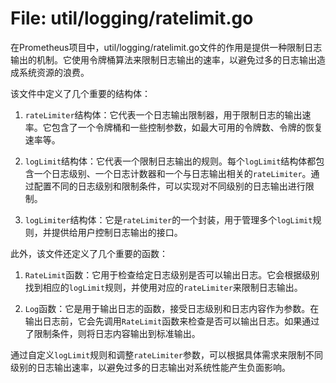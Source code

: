 # File: util/logging/ratelimit.go

在Prometheus项目中，util/logging/ratelimit.go文件的作用是提供一种限制日志输出的机制。它使用令牌桶算法来限制日志输出的速率，以避免过多的日志输出造成系统资源的浪费。

该文件中定义了几个重要的结构体：

1. `rateLimiter`结构体：它代表一个日志输出限制器，用于限制日志的输出速率。它包含了一个令牌桶和一些控制参数，如最大可用的令牌数、令牌的恢复速率等。

2. `logLimit`结构体：它代表一个限制日志输出的规则。每个`logLimit`结构体都包含一个日志级别、一个日志计数器和一个与日志输出相关的`rateLimiter`。通过配置不同的日志级别和限制条件，可以实现对不同级别的日志输出进行限制。

3. `logLimiter`结构体：它是`rateLimiter`的一个封装，用于管理多个`logLimit`规则，并提供给用户控制日志输出的接口。

此外，该文件还定义了几个重要的函数：

1. `RateLimit`函数：它用于检查给定日志级别是否可以输出日志。它会根据级别找到相应的`logLimit`规则，并使用对应的`rateLimiter`来限制日志输出。

2. `Log`函数：它是用于输出日志的函数，接受日志级别和日志内容作为参数。在输出日志前，它会先调用`RateLimit`函数来检查是否可以输出日志。如果通过了限制条件，则将日志内容输出到标准输出。

通过自定义`logLimit`规则和调整`rateLimiter`参数，可以根据具体需求来限制不同级别的日志输出速率，以避免过多的日志输出对系统性能产生负面影响。

